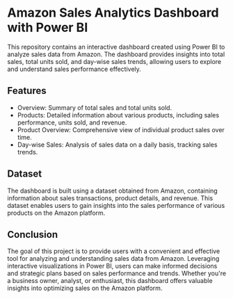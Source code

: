 # Amazon Sales Analytics Dashboard with Power BI

This repository contains an interactive dashboard created using Power BI to analyze sales data from Amazon. The dashboard provides insights into total sales, total units sold, and day-wise sales trends, allowing users to explore and understand sales performance effectively.

## Features

- Overview: Summary of total sales and total units sold.
- Products: Detailed information about various products, including sales performance, units sold, and revenue.
- Product Overview: Comprehensive view of individual product sales over time.
- Day-wise Sales: Analysis of sales data on a daily basis, tracking sales trends.

## Dataset

The dashboard is built using a dataset obtained from Amazon, containing information about sales transactions, product details, and revenue. This dataset enables users to gain insights into the sales performance of various products on the Amazon platform.

## Conclusion

The goal of this project is to provide users with a convenient and effective tool for analyzing and understanding sales data from Amazon. Leveraging interactive visualizations in Power BI, users can make informed decisions and strategic plans based on sales performance and trends. Whether you're a business owner, analyst, or enthusiast, this dashboard offers valuable insights into optimizing sales on the Amazon platform.

